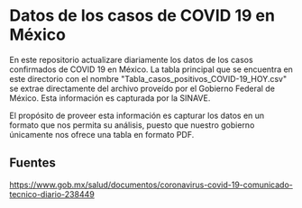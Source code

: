 # Datos de los casos de COVID 19 en México

En este repositorio actualizare diariamente los datos de los casos confirmados de COVID 19 en México. La tabla principal que se encuentra en este directorio con el nombre "Tabla_casos_positivos_COVID-19_HOY.csv" se extrae directamente del archivo proveído por el Gobierno Federal de México. Esta información es capturada por la SINAVE.

El propósito de proveer esta información es capturar los datos en un formato que nos permita su análisis, puesto que nuestro gobierno únicamente nos ofrece una tabla en formato PDF.

## Fuentes

https://www.gob.mx/salud/documentos/coronavirus-covid-19-comunicado-tecnico-diario-238449

